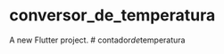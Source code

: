 # conversor_de_temperatura

A new Flutter project.
#   c o n t a d o r _ d e _ t e m p e r a t u r a  
 